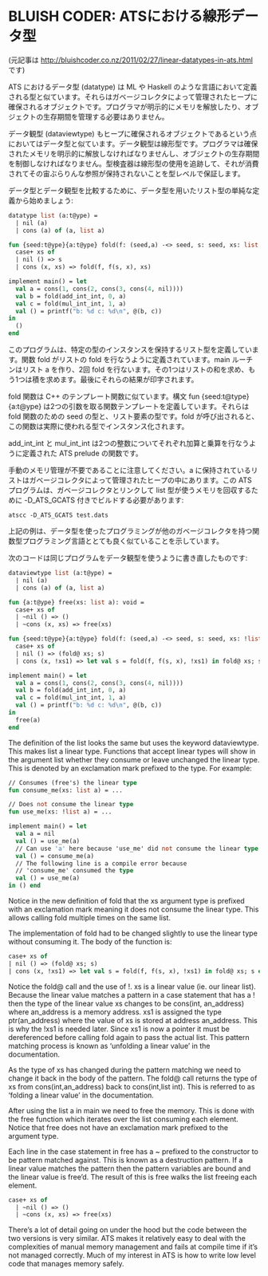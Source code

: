 # BLUISH CODER: ATSにおける線形データ型

(元記事は http://bluishcoder.co.nz/2011/02/27/linear-datatypes-in-ats.html です)

ATS におけるデータ型 (datatype) は ML や Haskell のような言語において定義される型と似ています。それらはガベージコレクタによって管理されたヒープに確保されるオブジェクトです。プログラマが明示的にメモリを解放したり、オブジェクトの生存期間を管理する必要はありません。

データ観型 (dataviewtype) もヒープに確保されるオブジェクトであるという点においてはデータ型と似ています。データ観型は線形型です。プログラマは確保されたメモリを明示的に解放しなければなりませんし、オブジェクトの生存期間を制御しなければなりません。型検査器は線形型の使用を追跡して、それが消費されてその宙ぶらりんな参照が保持されないことを型レベルで保証します。

データ型とデータ観型を比較するために、データ型を用いたリスト型の単純な定義から始めましょう:

```ocaml
datatype list (a:t@ype) =
  | nil (a)
  | cons (a) of (a, list a)

fun {seed:t@ype}{a:t@ype} fold(f: (seed,a) -<> seed, s: seed, xs: list a): seed =
  case+ xs of
  | nil () => s
  | cons (x, xs) => fold(f, f(s, x), xs)

implement main() = let
  val a = cons(1, cons(2, cons(3, cons(4, nil))))
  val b = fold(add_int_int, 0, a)
  val c = fold(mul_int_int, 1, a)
  val () = printf("b: %d c: %d\n", @(b, c))
in
  ()
end
```

このプログラムは、特定の型のインスタンスを保持するリスト型を定義しています。関数 fold がリストの fold を行なうように定義されています。main ルーチンはリスト a を作り、2回 fold を行ないます。その1つはリストの和を求め、もう1つは積を求めます。最後にそれらの結果が印字されます。

fold 関数は C++ のテンプレート関数に似ています。構文 fun {seed:t@type}{a:t@ype} は2つの引数を取る関数テンプレートを定義しています。それらは fold 関数のための seed の型と、リスト要素の型です。fold が呼び出されると、この関数は実際に使われる型でインスタンス化されます。

add_int_int と mul_int_int は2つの整数についてそれぞれ加算と乗算を行なうように定義された ATS prelude の関数です。

手動のメモリ管理が不要であることに注意してください。a に保持されているリストはガベージコレクタによって管理されたヒープの中にあります。この ATS プログラムは、ガベージコレクタとリンクして list 型が使うメモリを回収するために -D_ATS_GCATS 付きでビルドする必要があります:

```
atscc -D_ATS_GCATS test.dats
```

上記の例は、データ型を使ったプログラミングが他のガベージコレクタを持つ関数型プログラミング言語ととても良く似ていることを示しています。

次のコードは同じプログラムをデータ観型を使うように書き直したものです:

```ocaml
dataviewtype list (a:t@ype) =
  | nil (a)
  | cons (a) of (a, list a)

fun {a:t@ype} free(xs: list a): void =
  case+ xs of
  | ~nil () => ()
  | ~cons (x, xs) => free(xs)

fun {seed:t@ype}{a:t@ype} fold(f: (seed,a) -<> seed, s: seed, xs: !list a): seed =
  case+ xs of
  | nil () => (fold@ xs; s)
  | cons (x, !xs1) => let val s = fold(f, f(s, x), !xs1) in fold@ xs; s end

implement main() = let
  val a = cons(1, cons(2, cons(3, cons(4, nil))))
  val b = fold(add_int_int, 0, a)
  val c = fold(mul_int_int, 1, a)
  val () = printf("b: %d c: %d\n", @(b, c))
in
  free(a)
end
```

The definition of the list looks the same but uses the keyword dataviewtype. This makes list a linear type. Functions that accept linear types will show in the argument list whether they consume or leave unchanged the linear type. This is denoted by an exclamation mark prefixed to the type. For example:

```ocaml
// Consumes (free's) the linear type
fun consume_me(xs: list a) = ...

// Does not consume the linear type
fun use_me(xs: !list a) = ...

implement main() = let
  val a = nil
  val () = use_me(a)
  // Can use 'a' here because 'use_me' did not consume the linear type
  val () = consume_me(a)
  // The following line is a compile error because
  // 'consume_me' consumed the type
  val () = use_me(a)
in () end
```

Notice in the new definition of fold that the xs argument type is prefixed with an exclamation mark meaning it does not consume the linear type. This allows calling fold multiple times on the same list.

The implementation of fold had to be changed slightly to use the linear type without consuming it. The body of the function is:

```ocaml
case+ xs of
| nil () => (fold@ xs; s)
| cons (x, !xs1) => let val s = fold(f, f(s, x), !xs1) in fold@ xs; s end
```

Notice the fold@ call and the use of !. xs is a linear value (ie. our linear list). Because the linear value matches a pattern in a case statement that has a ! then the type of the linear value xs changes to be cons(int, an_address) where an_address is a memory address. xs1 is assigned the type ptr(an_address) where the value of xs is stored at address an_address. This is why the !xs1 is needed later. Since xs1 is now a pointer it must be dereferenced before calling fold again to pass the actual list. This pattern matching process is known as ‘unfolding a linear value’ in the documentation.

As the type of xs has changed during the pattern matching we need to change it back in the body of the pattern. The fold@ call returns the type of xs from cons(int,an_address) back to cons(int,list int). This is referred to as ‘folding a linear value’ in the documentation.

After using the list a in main we need to free the memory. This is done with the free function which iterates over the list consuming each element. Notice that free does not have an exclamation mark prefixed to the argument type.

Each line in the case statement in free has a ~ prefixed to the constructor to be pattern matched against. This is known as a destruction pattern. If a linear value matches the pattern then the pattern variables are bound and the linear value is free’d. The result of this is free walks the list freeing each element.

```ocaml
case+ xs of
  | ~nil () => ()
  | ~cons (x, xs) => free(xs)
```

There’s a lot of detail going on under the hood but the code between the two versions is very similar. ATS makes it relatively easy to deal with the complexities of manual memory management and fails at compile time if it’s not managed correctly. Much of my interest in ATS is how to write low level code that manages memory safely.
